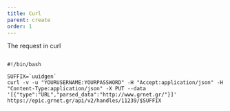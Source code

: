 ```yaml
---
title: Curl
parent: create
order: 1
---
```

The request in curl

<pre><code>
#!/bin/bash    

SUFFIX=`uuidgen`
curl -v -u "YOURUSERNAME:YOURPASSWORD" -H "Accept:application/json" -H "Content-Type:application/json" -X PUT --data '[{"type":"URL","parsed_data":"http://www.grnet.gr/"}]' https://epic.grnet.gr/api/v2/handles/11239/$SUFFIX 

</code></pre>

